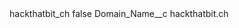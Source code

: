 <?xml version="1.0" encoding="UTF-8"?>
<CustomMetadata xmlns="http://soap.sforce.com/2006/04/metadata" xmlns:xsi="http://www.w3.org/2001/XMLSchema-instance" xmlns:xsd="http://www.w3.org/2001/XMLSchema">
    <label>hackthatbit_ch</label>
    <protected>false</protected>
    <values>
        <field>Domain_Name__c</field>
        <value xsi:type="xsd:string">hackthatbit.ch</value>
    </values>
</CustomMetadata>
